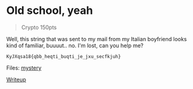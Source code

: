 # Old school, yeah

> Crypto 150pts

Well, this string that was sent to my mail from my Italian boyfriend looks kind of familiar, buuuut.. no. I'm lost, can you help me?

```
KyJXqsa18{qbb_heqti_buqti_je_jxu_secfkjuh}
```

Files: [mystery](./mystery.txt)

[Writeup](./writeup.md)
